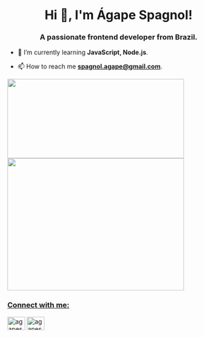 <h1 align="center">Hi 👋, I'm Ágape Spagnol!</h1>
<h3 align="center">A passionate frontend developer from Brazil.</h3>

- 🌱 I’m currently learning **JavaScript, Node.js**.

- 📫 How to reach me **spagnol.agape@gmail.com**.

<div>
  <a href="https://agapespagnoll.github.io/">
  <img align="center" width="400px" height="180em"  src="https://github-readme-stats.vercel.app/api?username=agapespagnoll&show_icons=true&theme=radical">
  <img align="center" width="400px" height="300em"  src="https://github-readme-stats.vercel.app/api/top-langs/?username=agapespagnoll&layout=compact&theme=radical"></div>

<h3 align="left">Connect with me:</h3>
<p align="left">
<a href="https://linkedin.com/in/agapespagnol" target="blank"><img align="center" src="https://raw.githubusercontent.com/rahuldkjain/github-profile-readme-generator/master/src/images/icons/Social/linked-in-alt.svg" alt="agapespagnol" height="30" width="40" /></a>
<a href="https://instagram.com/agapespagnol" target="blank"><img align="center" src="https://raw.githubusercontent.com/rahuldkjain/github-profile-readme-generator/master/src/images/icons/Social/instagram.svg" alt="agapespagnol" height="30" width="40" /></a>
</p>
